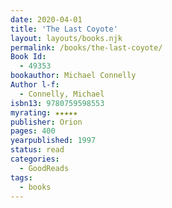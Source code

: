 ```yaml
---
date: 2020-04-01
title: 'The Last Coyote'
layout: layouts/books.njk
permalink: /books/the-last-coyote/
Book Id:
  - 49353
bookauthor: Michael Connelly
Author l-f:
  - Connelly, Michael
isbn13: 9780759598553
myrating: ★★★★★
publisher: Orion
pages: 400
yearpublished: 1997
status: read
categories:
  - GoodReads
tags:
  - books
---
```

